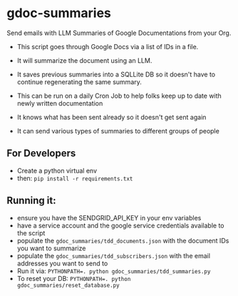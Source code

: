 # gdoc-summaries
Send emails with LLM Summaries of Google Documentations from your Org.

- This script goes through Google Docs via a list of IDs in a file.
- It will summarize the document using an LLM.
- It saves previous summaries into a SQLLite DB so it doesn't have to continue regenerating the same summary.
- This can be run on a daily Cron Job to help folks keep up to date with newly written documentation
- It knows what has been sent already so it doesn't get sent again

- It can send various types of summaries to different groups of people


## For Developers
- Create a python virtual env
- then: `pip install -r requirements.txt`

## Running it:
- ensure you have the SENDGRID_API_KEY in your env variables
- have a service account and the google service credentials available to the script
- populate the `gdoc_summaries/tdd_documents.json` with the document IDs you want to summarize
- populate the `gdoc_summaries/tdd_subscribers.json` with the email addresses you want to send to
- Run it via: `PYTHONPATH=. python gdoc_summaries/tdd_summaries.py`
- To reset your DB: `PYTHONPATH=. python gdoc_summaries/reset_database.py`
